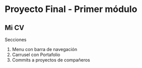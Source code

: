 # Proyecto Final - Primer módulo
## Mi CV

Secciones

1. Menu con barra de navegación
2. Carrusel con Portafolio
3. Commits a proyectos de compañeros